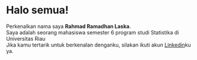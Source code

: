 # Halo semua! 

Perkenalkan nama saya **Rahmad Ramadhan Laska**.\
Saya adalah seorang mahasiswa semester 6 program studi Statistika di Universitas Riau  
Jika kamu tertarik untuk berkenalan denganku, silakan ikuti akun [Linkedin](www.linkedin.com/in/rmdlaska11)ku ya.
